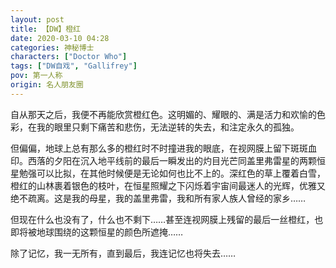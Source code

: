 ```yaml
---
layout: post
title: 【DW】橙红
date: 2020-03-10 04:28
categories: 神秘博士
characters: ["Doctor Who"]
tags: ["DW自戏", "Gallifrey"]
pov: 第一人称
origin: 名人朋友圈
---
```


自从那天之后，我便不再能欣赏橙红色。这明媚的、耀眼的、满是活力和欢愉的色彩，在我的眼里只剩下痛苦和悲伤，无法逆转的失去，和注定永久的孤独。

但偏偏，地球上总有那么多的橙红时不时撞进我的眼底，在视网膜上留下斑斑血印。西落的夕阳在沉入地平线前的最后一瞬发出的灼目光芒同盖里弗雷星的两颗恒星勉强可以比拟，在其他时候便是无论如何也比不上的。深红色的草上覆着白雪，橙红的山林裹着银色的枝叶，在恒星照耀之下闪烁着宇宙间最迷人的光辉，优雅又绝不疏离。这是我的母星，我的盖里弗雷，我和所有家人族人曾经的家乡……

但现在什么也没有了，什么也不剩下……甚至连视网膜上残留的最后一丝橙红，也即将被地球围绕的这颗恒星的颜色所遮掩……

除了记忆，我一无所有，直到最后，我连记忆也将失去……
